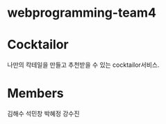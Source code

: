 # webprogramming-team4

# Cocktailor
나만의 칵테일을 만들고 추천받을 수 있는 cocktailor서비스.


# Members
김해수
석민창
박혜정
강수진
